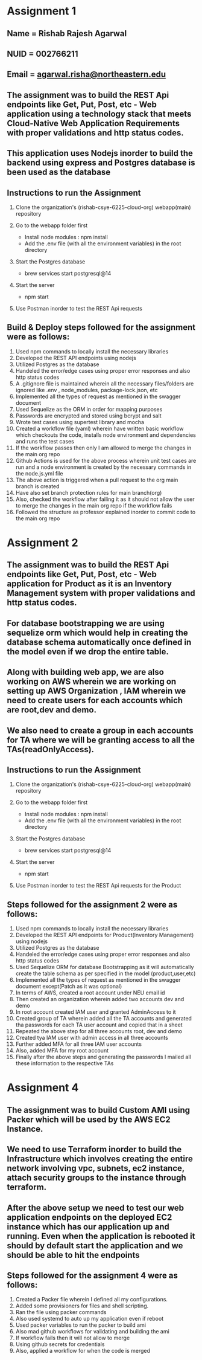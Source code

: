 # Assignment 1

## Name = Rishab Rajesh Agarwal

## NUID = 002766211

## Email = agarwal.risha@northeastern.edu

## The assignment was to build the REST Api endpoints  like Get, Put, Post, etc - Web application using a technology stack that meets Cloud-Native Web Application Requirements with proper validations and http status codes.

## This application uses Nodejs inorder to build the backend using express and Postgres database is been used as the database

## Instructions to run the Assignment

1. Clone the organization's (rishab-csye-6225-cloud-org)  webapp(main) repository
2. Go to the webapp folder first 
    - Install node modules : npm install
    - Add the .env file (with all the environment variables) in the root directory

3. Start the Postgres database
    - brew services start postgresql@14

4. Start the server
    - npm start

5. Use Postman inorder to test the REST Api requests



## Build & Deploy steps followed for the assignment were as follows:
1. Used npm commands to locally install the necessary libraries 
2. Developed the REST API endpoints using nodejs 
3. Utilized Postgres as the database
4. Handeled the error/edge cases using proper error responses and also http status codes
5. A .gitignore file is maintained wherein all the necessary files/folders are ignored like .env , node_modules, package-lock.json, etc
6. Implemented all the types of request as mentioned in the swagger document
7. Used Sequelize as the ORM in order for mapping purposes
8. Passwords are encrypted and stored using bcrypt and salt
9. Wrote test cases using supertest library and mocha
10. Created a workflow file (yaml) wherein have written basic workflow which checkouts the code, installs node environment and dependencies and runs the test cases
11. If the workflow passes then only I am allowed to merge the changes in the main org repo
12. Github Actions is used for the above process wherein unit test cases are run and a node environment is created by the necessary commands in the node.js.yml file 
13. The above action is triggered when a pull request to the org main branch is created
14. Have also set branch protection rules for main branch(org)
15. Also, checked the workflow after failing it as it should not allow the user to merge the changes in the main org repo if the workflow fails
16. Followed the structure as professor explained inorder to commit code to the main org repo



# Assignment 2

## The assignment was to build the REST Api endpoints  like Get, Put, Post, etc - Web application for Product as it is an Inventory Management system with proper validations and http status codes. 

## For database bootstrapping we are using sequelize orm which would help in creating the database schema automatically once defined in the model even if we drop the entire table.

## Along with building web app, we are also working on AWS wherein we are working on setting up AWS Organization , IAM wherein we need to create users for each accounts which are root,dev and demo.

## We also need to create a group in each accounts for TA where we will be granting access to all the TAs(readOnlyAccess).

## Instructions to run the Assignment

1. Clone the organization's (rishab-csye-6225-cloud-org)  webapp(main) repository
2. Go to the webapp folder first 
    - Install node modules : npm install
    - Add the .env file (with all the environment variables) in the root directory

3. Start the Postgres database
    - brew services start postgresql@14

4. Start the server
    - npm start

5. Use Postman inorder to test the REST Api requests for the Product


## Steps followed for the assignment 2 were as follows:
1. Used npm commands to locally install the necessary libraries 
2. Developed the REST API endpoints for Product(Inventory Management) using nodejs 
3. Utilized Postgres as the database
4. Handeled the error/edge cases using proper error responses and also http status codes
5. Used Sequelize ORM for database Bootstrapping as it will automatically create the table schema as per specified in the model (product,user,etc)
6. Implemented all the types of request as mentioned in the swagger document except(Patch as it was optional)
7. In terms of AWS, created a root account under NEU email id
8. Then created an organization wherein added two accounts dev and demo
9. In root account created IAM user and granted AdminAccess to it
10. Created group of TA wherein added all the TA accounts and generated tha passwords for each TA user account and copied that in a sheet 
11. Repeated the above step for all three accounts root, dev and demo
12. Created tya IAM user with admin access in all three accounts 
13. Further added MFA for all three IAM user accounts
14. Also, added MFA for my root account
15. Finally after the above steps and generating the passwords I mailed all these information to the respective TAs



# Assignment 4

## The assignment was to build Custom AMI using Packer which will be used by the AWS EC2 Instance.

## We need to use Terraform inorder to build the Infrastructure which involves creating the entire network involving vpc, subnets, ec2 instance, attach security groups to the instance  through terraform.

## After the above setup we need to test our web application endpoints on the deployed EC2 instance which has our application up and running. Even when the application is rebooted it should by default start the application and we should be able to hit the endpoints


## Steps followed for the assignment 4 were as follows:
1. Created a Packer file wherein I defined all my configurations.
2. Added some provisioners for files and shell scripting.
3. Ran the file using packer commands
4. Also used systemd to auto up my application even if reboot
5. Used packer variables to run the packer to build ami
6. Also mad github workflows for validating and building the ami
7. If workflow fails then it will not allow to merge 
8. Using github secrets for credentials 
9. Also, applied a workflow for when the code is merged